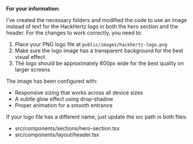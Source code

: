 **For your information:**

I've created the necessary folders and modified the code to use an image instead of text for the HackHertz logo in both the hero section and the header. For the changes to work correctly, you need to:

1. Place your PNG logo file at `public/images/hackhertz-logo.png`
2. Make sure the logo image has a transparent background for the best visual effect
3. The logo should be approximately 600px wide for the best quality on larger screens

The image has been configured with:
- Responsive sizing that works across all device sizes
- A subtle glow effect using drop-shadow
- Proper animation for a smooth entrance

If your logo file has a different name, just update the src path in both files:
- src/components/sections/hero-section.tsx
- src/components/layout/header.tsx
